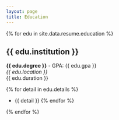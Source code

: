 ```yaml
---
layout: page
title: Education
---
```


{% for edu in site.data.resume.education %}
## {{ edu.institution }}
**{{ edu.degree }}** - GPA: {{ edu.gpa }}  
*{{ edu.location }}*  
{{ edu.duration }}

{% for detail in edu.details %}
- {{ detail }}
{% endfor %}

{% endfor %}